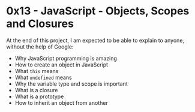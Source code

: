 # 0x13 - JavaScript - Objects, Scopes and Closures

At the end of this project, I am expected to be able to explain to anyone, without the help of Google:
* Why JavaScript programming is amazing
* How to create an object in JavaScript
* What `this` means
* What `undefined` means
* Why the variable type and scope is important
* What is a closure
* What is a prototype
* How to inherit an object from another
